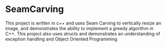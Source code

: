 # SeamCarving
This project is written in c++ and uses Seam Carving to vertically resize an image, and demonstrates the ability to implement a greedy algorithm in C++. This project also uses structs and demonstrates an understanding of exception handling and Object Oriented Programming
